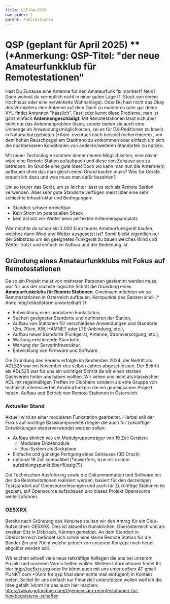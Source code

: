 ```yaml
---
title: QSP-04-2025
nav_order: 1
parent: Publikationen
---
```


# QSP (geplant für April 2025) ** (*Anmerkung: QSP-Titel: "der neue Amateurfunkklub für Remotestationen"

Hast Du Zuhause eine Antenne für den Amateurfunk fix montiert? Nein? Dann wohnst du vermutlich nicht in einer guten Lage (1. Stock von einem Hochhaus oder eine verwinkelte Wohnanlage). Oder Du hast nicht das Okay des Vermieters eine Antenne auf dem Dach zu montieren oder gar deine XYL findet Antennen "hässlich".
Fast jeder kennt diese Probleme, man ist ganz einfach **Antennengeschädigt**.
Mit Remotestationen lässt sich aber nicht nur das Antennenproblem lösen, sonder bieten sie auch eine Unmenge an Anwendungsmöglichkeiten, sei es für DX-Peditionen zu Inseln in Naturschutzgebieten (*Anm. eventuell noch beispiel recherchieren) , um dem hohen Rauschpegel am Stadtrand zu entkommen oder einfach um sich die  nochbesseren Konditionen von anderen/weiteren Standorten zu nutzen.

Mit neuer Technologie kommen immer neuere Möglichkeiten, eine davon wäre eine Remote Station aufzubauen und diese von Zuhause aus zu betreiben. Im Grunde eine gute Idee! Doch wo kann man nun die Antenne(n) aufbauen ohne das man gleich einen Grund kaufen muss? Was für Geräte brauch ich dazu und was muss man dafür bezahlen?

Um so teurer das Gerät, um so leichter lässt es sich als Remote Station verwenden. Aber sehr gute Standorte verfügen meist über eine sehr schlechte Infrastruktur und Bedingungen:
- Standort schwer erreichbar
- Kein Strom im potenziellen Shack
- kein Schutz vor Wetter beim perfekten Antennenspannplatz

Wer möchte da schon ein 2.000 Euro teures Amateurfunkgerät kaufen, welches dann Wind und Wetter ausgesetzt ist?
Somit bleibt eigentlich nur der Selbstbau um ein geeignetes Funkgerät zu bauen welches Wind und Wetter trotzt und einfach im Aufbau und der Bedienung ist.

## Gründung eines Amateurfunkklubs mit Fokus auf Remotestationen

Da so ein Projekt meist von mehreren Personen gestemmt werden muss, war für uns der nächste logische Schritt die Gründung eines **Amateurfunkclubs für Remote Stationen**. Gmeinsam möchten wir so Remotestationen in Österreich aufbauen, Kernpunkte des Ganzen sind: (* Anm: möglichkeitsform unvorteilhaft ?)
- Entwicklung einer modularen Funkstation,
- Suchen geeigneter Standorte und definieren der Station,
- Aufbau von Stationen für verschiedene Anwendungen und Standorte (2m, 70cm, KW, HAMNET oder LTE-Anbindung, etc.),
- Aufbau neuer Standorte (Funkgerät, Antenne, Stromversorgung, etc.),
- Wartung existierende Standorte,
- Wartung der Serverinfrastruktur,
- Entwicklung von Firmware und Software.

Die Gründung des Vereins erfolgte im September 2024, der Beitritt als ADL525 war mit November des selben Jahres abgeschlossen.
Der Beitritt als ADL525 war für uns ein wichtiger Schritt da wir einen starken Dachverein hinter uns haben wollten. Wir sehen uns nicht als klassischen ADL mit regelmäßigen Treffen im Clubheim sondern als eine Gruppe von technisch interessierten Amateurfunkern die ein gemeinsames Projekt haben: Aufbau und Betrieb von Remote Stationen in Österreich.

### Aktueller Stand

Aktuell wird an einer modularen Funkstation gearbeitet. Hierbei soll der Fokus auf wichtige Basiskomponenten liegen die auch für zukünftige Entwicklungen wiederverwendet werden sollen:
- Aufbau ähnlich wie ein Modulgruppenträger von 19 Zoll Geräten:
  - Modulare Einzelmodule
  - Bus-System als Backplane
- Einfache und günstige Fertigung eines Gehäuses (3D Druck)
- optional 19 Zoll kompatibel (*inwierfern, bzw mit erstem aufzählungspunkt überflüssig(?))

Die Technischen Ausführung sowie die Dokummentation und Software mit der die Remotestationen realisiert werden, basiert für den derzeitigen Teststandort auf Opensourcelösungen und auch für Zukünfitge Stationen ist geplant, auf Opensource aufzubauen und dieses Projekt Opensource weiterzuführen.

### OE5XRX

Bereits nach Gründung des Vereines stellten wir den Antrag für ein Club-Rufzeichen: OE5XRX.
Dies ist aktuell in Gunskirchen, Oberösterreich und als zweiten Sitz in Döbriach, Kärnten gemeldet.
An dem Standort in Oberösterreich befindet sich schon eine kleine Remote Station für die Bänder 2m und 70cm welche jedoch von unserem Konzept noch heuer abgelöst werden soll.

Wir suchen aktuell viele neue tatkräftige Kollegen die uns bei unserem Projekt und unserem Verein helfen wollen. Weitere Informationen findet Ihr hier http://oe5xrx.org oder Ihr könnt auch mit uns unter oe5xrx AT gmail PUNKT com *(Anm für qsp final dann echte mail einfügen!) in Kontakt treten. Solltet Ihr uns einfach nur Finanziell unterstützen wollen weil ich die Idee gefällt, könnt ihr das auch hier machen: https://www.gofundme.com/f/gemeinsam-remotestationen-fur-funkbegeisterte-schaffen
